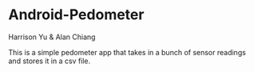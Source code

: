 Android-Pedometer
==========

Harrison Yu & Alan Chiang

This is a simple pedometer app that takes in a bunch of sensor readings and stores it in a csv file.
